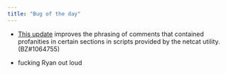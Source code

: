 ```yaml
---
title: "Bug of the day"
---
```



<ul>
<li><a href="https://rhn.redhat.com/errata/RHEA-2014-1968.html">This update</a> improves the phrasing of comments that contained profanities in
certain sections in scripts provided by the netcat utility. (BZ#1064755)</li>
</ul><ul class="filed-as"><li>fucking Ryan out loud</li></ul>